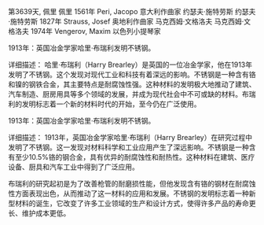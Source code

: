 第3639天, 佩里
佩里 1561年
Peri, Jacopo 意大利作曲家
约瑟夫·施特劳斯
约瑟夫·施特劳斯 1827年
Strauss, Josef 奥地利作曲家
马克西姆·文格洛夫
马克西姆·文格洛夫 1974年
Vengerov, Maxim 以色列小提琴家
 
1913年：英国冶金学家哈里·布瑞利发明不锈钢。

详细描述：
哈里·布瑞利（Harry Brearley）是英国的一位冶金学家，他在1913年发明了不锈钢。这个发现对现代工业和科技有着深远的影响。不锈钢是一种含有铬和镍的钢铁合金，其主要特点是耐腐蚀性强。这种材料的发明极大地推动了建筑、汽车制造、厨房用具等多个领域的发展，并成为现代社会中不可或缺的材料。布瑞利的发明标志着一个新的材料时代的开始，至今仍在广泛使用。

1913年：英国冶金学家哈里·布瑞利发明不锈钢。

详细描述：
1913年，英国冶金学家哈里·布瑞利（Harry Brearley）在研究过程中发明了不锈钢。这一发现对材料科学和工业应用产生了深远影响。不锈钢是一种含有至少10.5%铬的钢合金，具有优异的耐腐蚀性和耐热性。这种材料在建筑、医疗设备、厨具和汽车工业中得到了广泛应用。

布瑞利的研究起初是为了改善枪管的耐磨损性能，但他发现含有铬的钢材在耐腐蚀性方面表现出色，从而推动了这一材料的应用和发展。不锈钢的发明标志着一种新型材料的诞生，它改变了许多工业领域的生产和设计方式，使得许多产品的寿命更长、维护成本更低。